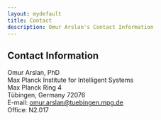 ```yaml
---
layout: mydefault
title: Contact
description: Omur Arslan's Contact Information
---
```


## Contact Information

Omur Arslan, PhD <br/>
Max Planck Institute for Intelligent Systems <br/>
Max Planck Ring 4 <br/>
Tübingen, Germany 72076 <br/>
E-mail: omur.arslan@tuebingen.mpg.de <br/>
Office: N2.017
